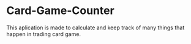 # Card-Game-Counter
This aplication is made to calculate and keep track of many things that happen in trading card game.
